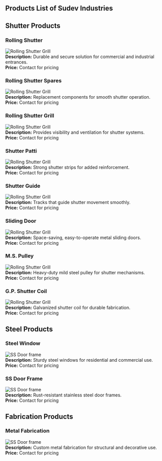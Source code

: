 ## Products List of Sudev Industries

## Shutter Products

### Rolling Shutter
![Rolling Shutter Grill](/product/rolling-shutter.webp)  
**Description:** Durable and secure solution for commercial and industrial entrances.  
**Price:** Contact for pricing

### Rolling Shutter Spares
![Rolling Shutter Grill](/product/rolling-shutter-spares.webp)  
**Description:** Replacement components for smooth shutter operation.  
**Price:** Contact for pricing

### Rolling Shutter Grill
![Rolling Shutter Grill](/product/rolling-shutter-grill.webp)  
**Description:** Provides visibility and ventilation for shutter systems.  
**Price:** Contact for pricing

### Shutter Patti
![Rolling Shutter Grill](/product/shutter-patti.webp)  
**Description:** Strong shutter strips for added reinforcement.  
**Price:** Contact for pricing

### Shutter Guide
![Rolling Shutter Grill](/product/shutter-guide.jpeg)  
**Description:** Tracks that guide shutter movement smoothly.  
**Price:** Contact for pricing

### Sliding Door
![Rolling Shutter Grill](/product/sliding-door.jpeg)  
**Description:** Space-saving, easy-to-operate metal sliding doors.  
**Price:** Contact for pricing

### M.S. Pulley
![Rolling Shutter Grill](/product/m-s-pulley.jpeg)  
**Description:** Heavy-duty mild steel pulley for shutter mechanisms.  
**Price:** Contact for pricing

### G.P. Shutter Coil
![Rolling Shutter Grill](/product/g-p-pulley.jpeg)  
**Description:** Galvanized shutter coil for durable fabrication.  
**Price:** Contact for pricing

## Steel Products

### Steel Window
![SS Door frame](/product/steel-window.webp)  
**Description:** Sturdy steel windows for residential and commercial use.  
**Price:** Contact for pricing

### SS Door Frame
![SS Door frame](/product/door-frame.webp)  
**Description:** Rust-resistant stainless steel door frames.  
**Price:** Contact for pricing

## Fabrication Products

### Metal Fabrication
![SS Door frame](/product/fabrication.webp)  
**Description:** Custom metal fabrication for structural and decorative use.  
**Price:** Contact for pricing

